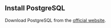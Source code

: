 ## Install PostgreSQL

Download PostgreSQL from the [official website](https://www.postgresql.org/download/windows/).
